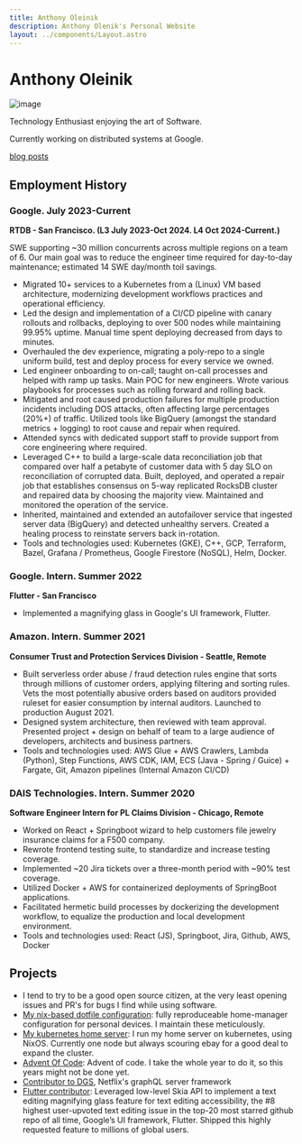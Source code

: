 ```yaml
---
title: Anthony Oleinik
description: Anthony Olenik's Personal Website
layout: ../components/Layout.astro
---
```


# Anthony Oleinik

![image](/images/me.jpg)

Technology Enthusiast enjoying the art of Software.

Currently working on distributed systems at Google.

[blog posts](blog_directory) 

## Employment History 
### Google. July 2023-Current
**RTDB - San Francisco. (L3 July 2023-Oct 2024. L4 Oct 2024-Current.)**

SWE supporting ~30 million concurrents across multiple regions on a team of 6. Our main goal was to reduce the engineer time required for day-to-day maintenance; estimated 14 SWE day/month toil savings.

- Migrated 10+ services to a Kubernetes from a (Linux) VM based architecture, modernizing development workflows practices and operational efficiency. 
- Led the design and implementation of a CI/CD pipeline with canary rollouts and rollbacks, deploying to over 500 nodes while maintaining 99.95% uptime. Manual time spent deploying decreased from days to minutes.
- Overhauled the dev experience, migrating a poly-repo to a single uniform build, test and deploy process for every service we owned.
- Led engineer onboarding to on-call; taught on-call processes and helped with ramp up tasks. Main POC for new engineers. Wrote various playbooks for processes such as rolling forward and rolling back.
- Mitigated and root caused production failures for multiple production incidents including DOS attacks, often affecting large percentages (20%+)  of traffic. Utilized tools like BigQuery (amongst the standard metrics + logging) to root cause and repair when required.
- Attended syncs with dedicated support staff to provide support from core engineering  where required.
- Leveraged C++ to build a large-scale data reconciliation job that compared over half a petabyte of customer data with 5 day SLO on reconciliation of corrupted data. Built, deployed, and operated a repair job that establishes consensus on 5-way replicated RocksDB cluster and repaired data by choosing the majority view. Maintained and monitored the operation of the service.
- Inherited, maintained and extended an autofailover service that ingested server data (BigQuery) and detected unhealthy servers. Created a healing process to reinstate servers back in-rotation. 
- Tools and technologies used: Kubernetes (GKE), C++,  GCP, Terraform, Bazel, Grafana / Prometheus, Google Firestore (NoSQL), Helm, Docker.

### Google. Intern. Summer 2022
**Flutter - San Francisco**
- Implemented a magnifying glass in Google's UI framework, Flutter.

### Amazon. Intern. Summer 2021
**Consumer Trust and Protection Services Division - Seattle, Remote**
- Built serverless order abuse / fraud detection rules engine that sorts through millions of customer orders, applying filtering and sorting rules. Vets the most potentially abusive orders based on auditors provided ruleset for easier consumption by internal auditors. Launched to production August 2021.
- Designed system architecture, then reviewed with team approval. Presented project + design on behalf of team to a large audience of developers, architects and business partners.
- Tools and technologies used: AWS Glue + AWS Crawlers, Lambda (Python), Step Functions, AWS CDK, IAM, ECS (Java - Spring / Guice) + Fargate, Git, Amazon pipelines (Internal Amazon CI/CD)

### DAIS Technologies. Intern. Summer 2020
**Software Engineer Intern for PL Claims Division - Chicago, Remote**
- Worked on React + Springboot wizard to help customers file jewelry insurance claims for a F500 company. 
- Rewrote frontend testing suite, to standardize and increase testing coverage.
- Implemented ~20 Jira tickets over a three-month period with ~90% test coverage.
- Utilized Docker + AWS for containerized deployments of SpringBoot applications. 
- Facilitated hermetic build processes by dockerizing the development workflow, to equalize the production and local development environment.
- Tools and technologies used: React (JS), Springboot, Jira, Github,  AWS, Docker

## Projects
- I tend to try to be a good open source citizen, at the very least opening issues and PR's for bugs I find while using software.
- [My nix-based dotfile configuration](https://github.com/antholeole/nixconfig): fully reproduceable home-manager configuration for personal devices. I maintain these meticulously.
- [My kubernetes home server](https://github.com/antholeole/home-server): I run my home server on kubernetes, using NixOS. Currently one node but always scouring ebay for a good deal to expand the cluster.
- [Advent Of Code](https://github.com/antholeole/advent-of-code-2024-cpp): Advent of code. I take the whole year to do it, so this years might not be done yet.
- [Contributor to DGS](https://github.com/Netflix/dgs-framework/pulls?q=is%3Apr+sort%3Aupdated-desc+is%3Aclosed+author%3Aantholeole), Netflix's graphQL server framework
- [Flutter contributor](https://github.com/flutter/flutter/pulls?q=is%3Apr+sort%3Aupdated-desc+author%3Aantholeole+is%3Aclosed): Leveraged low-level Skia API to implement a text editing magnifying glass feature for text editing accessibility, the #8 highest user-upvoted text editing issue in the top-20 most starred github repo of all time, Google’s UI framework, Flutter. Shipped this highly requested feature to millions of global users.

